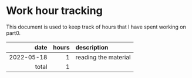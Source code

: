 # Work hour tracking

This document is used to keep track of hours that I have spent working on part0.

| date       | hours  | description                                                                |
| ---------: | -----: | :--------------------------------------------------------------------------|
| 2022-05-18 |      1 | reading the material                                                       |
| total      |      1 |                                                                            |
